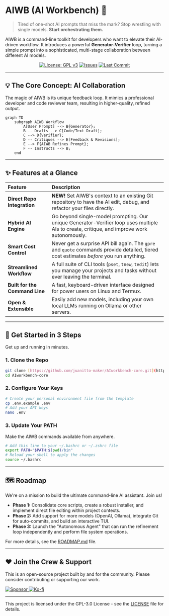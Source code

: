 # AIWB (AI Workbench) 🤖

> Tired of one-shot AI prompts that miss the mark? Stop wrestling with single models. **Start orchestrating them.**

AIWB is a command-line toolkit for developers who want to elevate their AI-driven workflow. It introduces a powerful **Generator-Verifier** loop, turning a simple prompt into a sophisticated, multi-stage collaboration between different AI models.

<div align="center">

[![License: GPL v3](https://img.shields.io/badge/License-GPLv3-blue.svg?style=for-the-badge)](https://www.gnu.org/licenses/gpl-3.0)
[![Issues](https://img.shields.io/github/issues/juanitto-maker/AIworkbench-core?style=for-the-badge&color=brightgreen)](https://github.com/juanitto-maker/AIworkbench-core/issues)
[![Last Commit](https://img.shields.io/github/last-commit/juanitto-maker/AIworkbench-core?style=for-the-badge)](https://github.com/juanitto-maker/AIworkbench-core/commits/main)

</div>

---

## 💡 The Core Concept: AI Collaboration

The magic of AIWB is its unique feedback loop. It mimics a professional developer and code reviewer team, resulting in higher-quality, refined output.

```mermaid
graph TD
    subgraph AIWB Workflow
        A[User Prompt] --> B{Generator};
        B -- Drafts --> C[Code/Text Draft];
        C --> D{Verifier};
        D -- Critiques --> E[Feedback & Revisions];
        E --> F{AIWB Refines Prompt};
        F -- Instructs --> B;
    end
```

---

## ✨ Features at a Glance

| Feature | Description |
| :--- | :--- |
| **Direct Repo Integration** | **NEW!** Set AIWB's context to an existing Git repository to have the AI edit, debug, and refactor your files directly. |
| **Hybrid AI Engine** | Go beyond single-model prompting. Our unique Generator-Verifier loop uses multiple AIs to create, critique, and improve work autonomously. |
| **Smart Cost Control** | Never get a surprise API bill again. The `gpre` and `quote` commands provide detailed, tiered cost estimates *before* you run anything. |
| **Streamlined Workflow** | A full suite of CLI tools (`pset`, `tnew`, `tedit`) lets you manage your projects and tasks without ever leaving the terminal. |
| **Built for the Command Line** | A fast, keyboard-driven interface designed for power users on Linux and Termux. |
| **Open & Extensible** | Easily add new models, including your own local LLMs running on Ollama or other servers. |

---

## 🚀 Get Started in 3 Steps

Get up and running in minutes.

### 1\. Clone the Repo
```bash
git clone [https://github.com/juanitto-maker/AIworkbench-core.git](https://github.com/juanitto-maker/AIworkbench-core.git)
cd AIworkbench-core
```

### 2\. Configure Your Keys
```bash
# Create your personal environment file from the template
cp .env.example .env
# Add your API keys
nano .env
```

### 3\. Update Your PATH
Make the AIWB commands available from anywhere.
```bash
# Add this line to your ~/.bashrc or ~/.zshrc file
export PATH="$PATH:$(pwd)/bin"
# Reload your shell to apply the changes
source ~/.bashrc
```

---

## 🗺️ Roadmap

We're on a mission to build the ultimate command-line AI assistant. Join us!

* **Phase 1:** Consolidate core scripts, create a robust installer, and implement direct file editing within project contexts.
* **Phase 2:** Add support for more models (OpenAI, Ollama), integrate Git for auto-commits, and build an interactive TUI.
* **Phase 3:** Launch the "Autonomous Agent" that can run the refinement loop independently and perform file system operations.

For more details, see the [ROADMAP.md](docs/ROADMAP.md) file.

---

## ❤️ Join the Crew & Support

This is an open-source project built by and for the community. Please consider contributing or supporting our work.

<a href="https://github.com/sponsors/juanitto-maker">
<img src="https://img.shields.io/static/v1?label=Sponsor&message=%E2%9D%A4&logo=GitHub&color=%23fe8e86" alt="Sponsor">
</a>
<a href="https://ko-fi.com/YOUR_KOFI_USERNAME">
<img src="https://img.shields.io/static/v1?label=Ko-fi&message=%E2%98%95&logo=ko-fi&color=%2329abe0" alt="Ko-fi">
</a>

---

This project is licensed under the GPL-3.0 License - see the [LICENSE](LICENSE) file for details.
